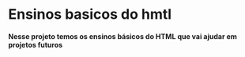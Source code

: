 # Ensinos basicos do hmtl
#### Nesse projeto temos os ensinos básicos do HTML que vai ajudar em projetos futuros
